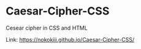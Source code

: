 # Caesar-Cipher-CSS
Cesear cipher in CSS and HTML

Link: https://nokokiii.github.io/Caesar-Cipher-CSS/
